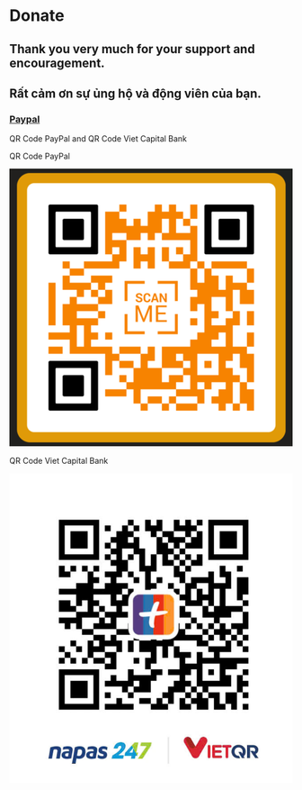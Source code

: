 # Donate

## Thank you very much for your support and encouragement.
## Rất cảm ơn sự ủng hộ và động viên của bạn.
### [Paypal](https://paypal.me/BinhNguyen420?country.x=VN&locale.x=vi_VN)
QR Code PayPal and QR Code Viet Capital Bank

QR Code PayPal

![QR Code for Donations](frame.png)

QR Code Viet Capital Bank

![QR Code for Donations](donate_qr.jpg)
